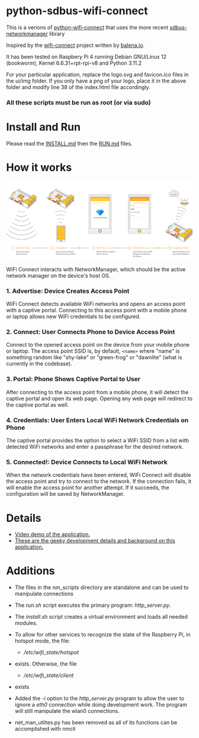 # python-sdbus-wifi-connect
This is a verions of [python-wifi-connect](https://github.com/OpenAgricultureFoundation/python-wifi-connect.git) that uses the more recent [sdbus-networkmanager](https://github.com/python-sdbus/python-sdbus-networkmanager.git) library

Inspired by the [wifi-connect](https://github.com/balena-io/wifi-connect) project written by [balena.io](https://www.balena.io/).  

It has been tested on Raspbery Pi 4 running  Debian GNU/Linux 12 (bookworm), Kernel 6.6.31+rpt-rpi-v8 and Python 3.11.2

For your particular application, replace the logo.svg and favicon.ico files in the ui/img folder.  If you only have a png of your logo, place it in the above folder and modify line 38 of the index.html file accordingly.

### All these scripts must be run as root (or via sudo)

# Install and Run

Please read the [INSTALL.md](INSTALL.md) then the [RUN.md](RUN.md) files.


# How it works
![How it works](./docs/images/how-it-works.png?raw=true)

WiFi Connect interacts with NetworkManager, which should be the active network manager on the device's host OS.

### 1. Advertise: Device Creates Access Point

WiFi Connect detects available WiFi networks and opens an access point with a captive portal. Connecting to this access point with a mobile phone or laptop allows new WiFi credentials to be configured.

### 2. Connect: User Connects Phone to Device Access Point

Connect to the opened access point on the device from your mobile phone or laptop. The access point SSID is, by default, `<name>` where "name" is something random like "shy-lake" or "green-frog" or "dawnlite" (what is currently in the codebase). 

### 3. Portal: Phone Shows Captive Portal to User

After connecting to the access point from a mobile phone, it will detect the captive portal and open its web page. Opening any web page will redirect to the captive portal as well.

### 4. Credentials: User Enters Local WiFi Network Credentials on Phone

The captive portal provides the option to select a WiFi SSID from a list with detected WiFi networks and enter a passphrase for the desired network.

### 5. Connected!: Device Connects to Local WiFi Network

When the network credentials have been entered, WiFi Connect will disable the access point and try to connect to the network. If the connection fails, it will enable the access point for another attempt. If it succeeds, the configuration will be saved by NetworkManager.

# Details
* [Video demo of the application.](https://www.youtube.com/watch?v=TN7jXMmKV50)
* [These are the geeky development details and background on this application.](docs/details.md)

# Additions

- The files in the nm_scripts directory are standalone and can be used to manipulate connections
- The *run.sh* script executes the primary program: *http_server.py*.
- The *install.sh* script creates a virtual environment and loads all needed modules.

- To allow for other services to recognize the state of the Raspberry Pi, in hotspot mode, the file:

  - */etc/wifi_state/hotspot*

- exists.  Otherwise, the file

  - */etc/wifi_state/client*

- exists

- Added the -i option to the *http_server.py* program to allow the user to ignore a *eth0* connection while doing 
development work.  The program will still manipulate the wlan0 connections.

- net_man_utlites.py has been removed as all of its functions can be accomplished with nmcli



